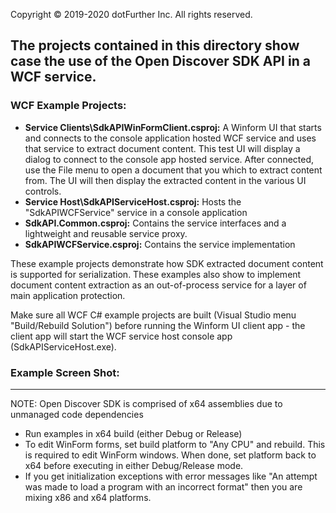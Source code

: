 Copyright © 2019-2020 dotFurther Inc. All rights reserved. 

## The projects contained in this directory show case the use of the Open Discover SDK API in a WCF service.

### WCF Example Projects:
- **Service Clients\SdkAPIWinFormClient.csproj:** A Winform UI that starts and connects to the console application hosted WCF service 
  and uses that service to extract document content. This test UI will display a dialog to connect to the console app hosted service.
  After connected, use the File menu to open a document that you which to extract content from. The UI will then display the extracted
  content in the various UI controls. 
- **Service Host\SdkAPIServiceHost.csproj:**  Hosts the "SdkAPIWCFService" service in a console application
- **SdkAPI.Common.csproj:** Contains the service interfaces and a lightweight and reusable service proxy.    
- **SdkAPIWCFService.csproj:** Contains the service implementation

These example projects demonstrate how SDK extracted document content is supported for serialization. These examples also show to implement document content extraction as an out-of-process service for a layer of main application protection. 

Make sure all WCF C# example projects are built (Visual Studio menu "Build/Rebuild Solution") before running the Winform UI client app - the client app will start the WCF service host console app (SdkAPIServiceHost.exe).

### Example Screen Shot:

------------------------------------------------------------------------------------------------------------------------
NOTE: Open Discover SDK is comprised of x64 assemblies due to unmanaged code dependencies

- Run examples in x64 build (either Debug or Release)
- To edit WinForm forms, set build platform to "Any CPU" and rebuild. This is required to edit WinForm windows. When done, set platform 
  back to x64 before executing in either Debug/Release mode.
- If you get initialization exceptions with error messages like "An attempt was made to load a program with
  an incorrect format" then you are mixing x86 and x64 platforms.

